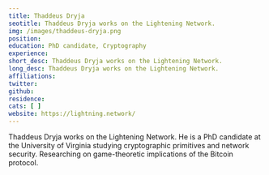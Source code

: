 ```yaml
---
title: Thaddeus Dryja
seotitle: Thaddeus Dryja works on the Lightening Network.
img: /images/thaddeus-dryja.png
position: 
education: PhD candidate, Cryptography
experience:
short_desc: Thaddeus Dryja works on the Lightening Network.
long_desc: Thaddeus Dryja works on the Lightening Network.
affiliations:
twitter:
github:
residence:
cats: [ ]
website: https://lightning.network/
---
```

Thaddeus Dryja works on the Lightening Network. He is a PhD candidate at the University of Virginia studying cryptographic primitives and network security. Researching on game-theoretic implications of the Bitcoin protocol.